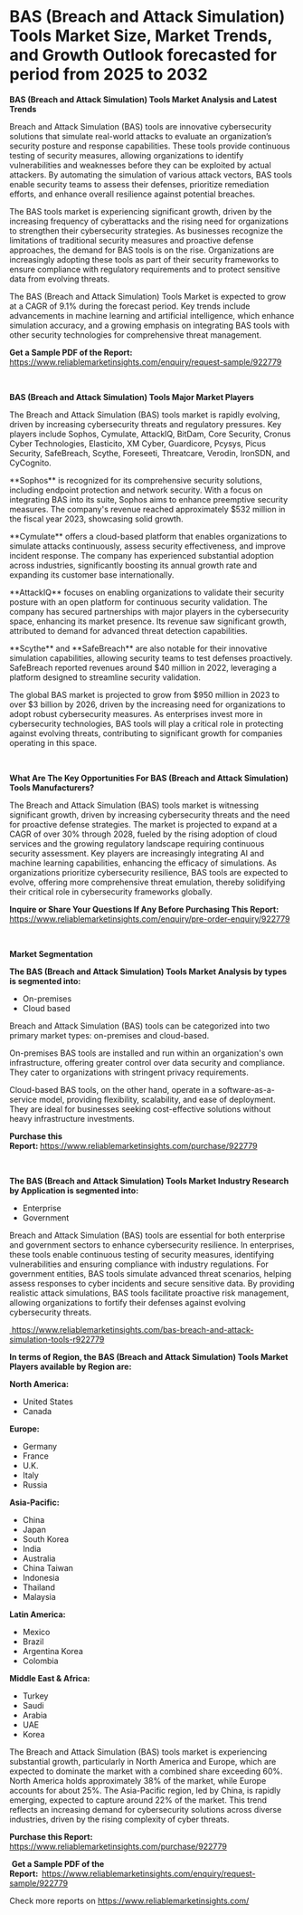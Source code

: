 <p><h1>BAS (Breach and Attack Simulation) Tools Market Size, Market Trends, and Growth Outlook forecasted for period from 2025 to 2032</h1></p><p><strong>BAS (Breach and Attack Simulation) Tools Market Analysis and Latest Trends</strong></p>
<p><p>Breach and Attack Simulation (BAS) tools are innovative cybersecurity solutions that simulate real-world attacks to evaluate an organization’s security posture and response capabilities. These tools provide continuous testing of security measures, allowing organizations to identify vulnerabilities and weaknesses before they can be exploited by actual attackers. By automating the simulation of various attack vectors, BAS tools enable security teams to assess their defenses, prioritize remediation efforts, and enhance overall resilience against potential breaches.</p><p>The BAS tools market is experiencing significant growth, driven by the increasing frequency of cyberattacks and the rising need for organizations to strengthen their cybersecurity strategies. As businesses recognize the limitations of traditional security measures and proactive defense approaches, the demand for BAS tools is on the rise. Organizations are increasingly adopting these tools as part of their security frameworks to ensure compliance with regulatory requirements and to protect sensitive data from evolving threats.</p><p>The BAS (Breach and Attack Simulation) Tools Market is expected to grow at a CAGR of 9.1% during the forecast period. Key trends include advancements in machine learning and artificial intelligence, which enhance simulation accuracy, and a growing emphasis on integrating BAS tools with other security technologies for comprehensive threat management.</p></p>
<p><strong>Get a Sample PDF of the Report:&nbsp;</strong> <a href="https://www.reliablemarketinsights.com/enquiry/request-sample/922779?utm_campaign=3264&utm_medium=2&utm_source=Github&utm_content=ia&utm_term=11032025&utm_id=bas-breach-and-attack-simulation-tools">https://www.reliablemarketinsights.com/enquiry/request-sample/922779</a></p>
<p>&nbsp;</p>
<p><strong>BAS (Breach and Attack Simulation) Tools Major Market Players</strong></p>
<p><p>The Breach and Attack Simulation (BAS) tools market is rapidly evolving, driven by increasing cybersecurity threats and regulatory pressures. Key players include Sophos, Cymulate, AttackIQ, BitDam, Core Security, Cronus Cyber Technologies, Elasticito, XM Cyber, Guardicore, Pcysys, Picus Security, SafeBreach, Scythe, Foreseeti, Threatcare, Verodin, IronSDN, and CyCognito.</p><p>**Sophos** is recognized for its comprehensive security solutions, including endpoint protection and network security. With a focus on integrating BAS into its suite, Sophos aims to enhance preemptive security measures. The company's revenue reached approximately $532 million in the fiscal year 2023, showcasing solid growth.</p><p>**Cymulate** offers a cloud-based platform that enables organizations to simulate attacks continuously, assess security effectiveness, and improve incident response. The company has experienced substantial adoption across industries, significantly boosting its annual growth rate and expanding its customer base internationally.</p><p>**AttackIQ** focuses on enabling organizations to validate their security posture with an open platform for continuous security validation. The company has secured partnerships with major players in the cybersecurity space, enhancing its market presence. Its revenue saw significant growth, attributed to demand for advanced threat detection capabilities.</p><p>**Scythe** and **SafeBreach** are also notable for their innovative simulation capabilities, allowing security teams to test defenses proactively. SafeBreach reported revenues around $40 million in 2022, leveraging a platform designed to streamline security validation.</p><p>The global BAS market is projected to grow from $950 million in 2023 to over $3 billion by 2026, driven by the increasing need for organizations to adopt robust cybersecurity measures. As enterprises invest more in cybersecurity technologies, BAS tools will play a critical role in protecting against evolving threats, contributing to significant growth for companies operating in this space.</p></p>
<p>&nbsp;</p>
<p><strong>What Are The Key Opportunities For BAS (Breach and Attack Simulation) Tools Manufacturers?</strong></p>
<p><p>The Breach and Attack Simulation (BAS) tools market is witnessing significant growth, driven by increasing cybersecurity threats and the need for proactive defense strategies. The market is projected to expand at a CAGR of over 30% through 2028, fueled by the rising adoption of cloud services and the growing regulatory landscape requiring continuous security assessment. Key players are increasingly integrating AI and machine learning capabilities, enhancing the efficacy of simulations. As organizations prioritize cybersecurity resilience, BAS tools are expected to evolve, offering more comprehensive threat emulation, thereby solidifying their critical role in cybersecurity frameworks globally.</p></p>
<p><strong>Inquire or Share Your Questions If Any Before Purchasing This Report:</strong> <a href="https://www.reliablemarketinsights.com/enquiry/pre-order-enquiry/922779?utm_campaign=3264&utm_medium=2&utm_source=Github&utm_content=ia&utm_term=11032025&utm_id=bas-breach-and-attack-simulation-tools">https://www.reliablemarketinsights.com/enquiry/pre-order-enquiry/922779</a></p>
<p>&nbsp;</p>
<p><strong>Market Segmentation</strong></p>
<p><strong>The BAS (Breach and Attack Simulation) Tools Market Analysis by types is segmented into:</strong></p>
<p><ul><li>On-premises</li><li>Cloud based</li></ul></p>
<p><p>Breach and Attack Simulation (BAS) tools can be categorized into two primary market types: on-premises and cloud-based. </p><p>On-premises BAS tools are installed and run within an organization's own infrastructure, offering greater control over data security and compliance. They cater to organizations with stringent privacy requirements. </p><p>Cloud-based BAS tools, on the other hand, operate in a software-as-a-service model, providing flexibility, scalability, and ease of deployment. They are ideal for businesses seeking cost-effective solutions without heavy infrastructure investments.</p></p>
<p><strong>Purchase this Report:&nbsp;</strong><a href="https://www.reliablemarketinsights.com/purchase/922779?utm_campaign=3264&utm_medium=2&utm_source=Github&utm_content=ia&utm_term=11032025&utm_id=bas-breach-and-attack-simulation-tools">https://www.reliablemarketinsights.com/purchase/922779</a></p>
<p>&nbsp;</p>
<p><strong>The BAS (Breach and Attack Simulation) Tools Market Industry Research by Application is segmented into:</strong></p>
<p><ul><li>Enterprise</li><li>Government</li></ul></p>
<p><p>Breach and Attack Simulation (BAS) tools are essential for both enterprise and government sectors to enhance cybersecurity resilience. In enterprises, these tools enable continuous testing of security measures, identifying vulnerabilities and ensuring compliance with industry regulations. For government entities, BAS tools simulate advanced threat scenarios, helping assess responses to cyber incidents and secure sensitive data. By providing realistic attack simulations, BAS tools facilitate proactive risk management, allowing organizations to fortify their defenses against evolving cybersecurity threats.</p></p>
<p><a href="https://www.reliablemarketinsights.com/bas-breach-and-attack-simulation-tools-r922779?utm_campaign=3264&utm_medium=2&utm_source=Github&utm_content=ia&utm_term=11032025&utm_id=bas-breach-and-attack-simulation-tools">&nbsp;https://www.reliablemarketinsights.com/bas-breach-and-attack-simulation-tools-r922779</a></p>
<p><strong>In terms of Region, the BAS (Breach and Attack Simulation) Tools Market Players available by Region are:</strong></p>
<p>
    <p> <strong> North America: </strong>
        <ul>
            <li>United States</li>
            <li>Canada</li>
        </ul>
        </p> 
    <p> <strong> Europe: </strong>
        <ul>
            <li>Germany</li>
            <li>France</li>
            <li>U.K.</li>
            <li>Italy</li>
            <li>Russia</li>
        </ul>
        </p> 
    <p> <strong> Asia-Pacific: </strong>
        <ul>
            <li>China</li>
            <li>Japan</li>
            <li>South Korea</li>
            <li>India</li>
            <li>Australia</li>
            <li>China Taiwan</li>
            <li>Indonesia</li>
            <li>Thailand</li>
            <li>Malaysia</li>
        </ul>
        </p> 
    <p> <strong> Latin America: </strong>
        <ul>
            <li>Mexico</li>
            <li>Brazil</li>
            <li>Argentina Korea</li>
            <li>Colombia</li>
        </ul>
        </p> 
    <p> <strong> Middle East & Africa: </strong>
        <ul>
            <li>Turkey</li>
            <li>Saudi</li>
            <li>Arabia</li>
            <li>UAE</li>
            <li>Korea</li>
        </ul>
    </p>
    </p>
<p><p>The Breach and Attack Simulation (BAS) tools market is experiencing substantial growth, particularly in North America and Europe, which are expected to dominate the market with a combined share exceeding 60%. North America holds approximately 38% of the market, while Europe accounts for about 25%. The Asia-Pacific region, led by China, is rapidly emerging, expected to capture around 22% of the market. This trend reflects an increasing demand for cybersecurity solutions across diverse industries, driven by the rising complexity of cyber threats.</p></p>
<p><strong>Purchase this Report: </strong><a href="https://www.reliablemarketinsights.com/purchase/922779?utm_campaign=3264&utm_medium=2&utm_source=Github&utm_content=ia&utm_term=11032025&utm_id=bas-breach-and-attack-simulation-tools">https://www.reliablemarketinsights.com/purchase/922779</a></p>
<p>&nbsp;<strong>Get a Sample PDF of the Report:&nbsp;&nbsp;</strong><a href="https://www.reliablemarketinsights.com/enquiry/request-sample/922779?utm_campaign=3264&utm_medium=2&utm_source=Github&utm_content=ia&utm_term=11032025&utm_id=bas-breach-and-attack-simulation-tools">https://www.reliablemarketinsights.com/enquiry/request-sample/922779</a></p>
<p><strong></strong></p>
<p>Check more reports on <a href="https://www.reliablemarketinsights.com/?utm_campaign=3264&utm_medium=2&utm_source=Github&utm_content=ia&utm_term=11032025&utm_id=bas-breach-and-attack-simulation-tools">https://www.reliablemarketinsights.com/</a></p>